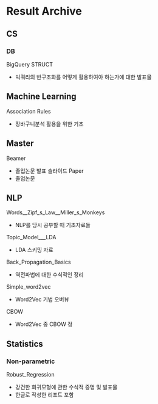 # Result Archive
## CS
### DB
BigQuery STRUCT
- 빅쿼리의 반구조화를 어떻게 활용하여야 하는가에 대한 발표물

## Machine Learning
Association Rules
- 장바구니분석 활용을 위한 기초 

## Master
Beamer
- 졸업논문 발표 슬라이드
Paper
- 졸업논문 

## NLP
Words__Zipf_s_Law__Miller_s_Monkeys
- NLP를 당시 공부할 때 기초자료들

Topic_Model___LDA
- LDA 스키밍 자료

Back_Propagation_Basics
- 역전파법에 대한 수식적인 정리

Simple_word2vec
- Word2Vec 기법 오버뷰

CBOW
- Word2Vec 중 CBOW 정

## Statistics
### Non-parametric
Robust_Regression
- 강건한 회귀모형에 관한 수식적 증명 및 발표물
- 한글로 작성한 리포트 포함
